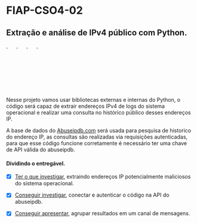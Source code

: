 # FIAP-CSO4-02

## Extração e análise de IPv4 público com Python.

<p align="left">
  <img alt="Python 3.x" src="https://cdn.icon-icons.com/icons2/2699/PNG/512/python_logo_icon_168886.png" title="Python 3.x" width="3%">
  &nbsp
  <img alt="Abuseipdb.com" src="https://www.abuseipdb.com/img/abuseipdb-logo.svg" title="Abuseipdb.com" width="3%">
  &nbsp
  <img alt="Linux" src="https://cdn0.iconfinder.com/data/icons/flat-round-system/512/linux_tox-512.png" title="Linux" width="3%">
  &nbsp
  <img alt="Slack" src="https://cdn-icons-png.flaticon.com/512/2111/2111615.png" title="Slack" width="3%">
</p>

Nesse projeto vamos usar bibliotecas externas e internas do Python, o código será capaz de extrair endereços IPv4 de logs do sistema operacional e realizar uma consulta no histórico público desses endereços IP.

A base de dados do [Abuseipdb.com](https://www.abuseipdb.com/) será usada para pesquisa de historico do endereço IP, as consultas são realizadas via requisições autenticadas, para que esse código funcione corretamente é necessário ter uma chave de API válida do abuseipdb.

#### Dividindo o entregável.

  - [x] [Ter o que investigar](readme/ip_readme.md#rastreando-dados-com-regex-nos-logs-do-sistema-operacional), extraindo endereços IP potencialmente maliciosos do sistema operacional.

  - [x] [Conseguir investigar](readme/api_readme.md#controlando-a-api-do-abuseipdbcom), conectar e autenticar o código na API do abuseipdb.
  
  - [x] [Conseguir apresentar](readme/slack_readme.md#centraliza%C3%A7%C3%A3o-de-informa%C3%A7%C3%A3o-no-slack), agrupar resultados em um canal de mensagens.
  
